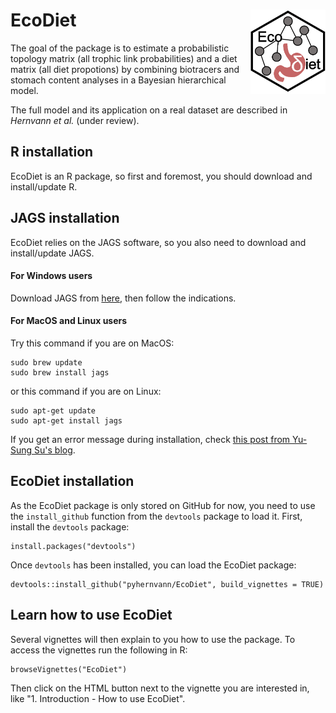 # EcoDiet <img src="man/figures/logo.PNG" align="right" width="120" />

The goal of the package is to estimate a probabilistic topology matrix (all trophic link probabilities) and a diet matrix (all diet propotions) by combining biotracers and stomach content analyses in a Bayesian hierarchical model.

The full model and its application on a real dataset are described in *Hernvann et al.* (under review).

## R installation

EcoDiet is an R package, so first and foremost, you should download and install/update R.

## JAGS installation

EcoDiet relies on the JAGS software, so you also need to download and install/update JAGS.

#### For Windows users

Download JAGS from [here](https://sourceforge.net/projects/mcmc-jags/), then follow the indications.

#### For MacOS and Linux users

Try this command if you are on MacOS:
```
sudo brew update
sudo brew install jags
```

or this command if you are on Linux:
```
sudo apt-get update
sudo apt-get install jags
```

If you get an error message during installation, check [this post from Yu-Sung Su's blog](http://yusung.blogspot.com/2009/01/install-jags-and-rjags-in-fedora.html).

## EcoDiet installation

As the EcoDiet package is only stored on GitHub for now, you need to use the `install_github` function from the `devtools` package to load it. First, install the `devtools` package:

```{r, eval = FALSE}
install.packages("devtools")
```

Once `devtools` has been installed, you can load the EcoDiet package:

```{r, eval = FALSE}
devtools::install_github("pyhernvann/EcoDiet", build_vignettes = TRUE)
```

## Learn how to use EcoDiet

Several vignettes will then explain to you how to use the package. To access the vignettes run the following in R:
```
browseVignettes("EcoDiet")
```
Then click on the HTML button next to the vignette you are interested in, like "1. Introduction - How to use EcoDiet".

